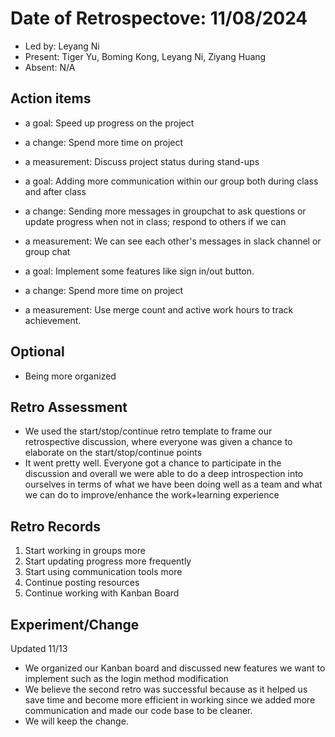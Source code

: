 # Date of Retrospectove: 11/08/2024
* Led by: Leyang Ni
* Present: Tiger Yu, Boming Kong, Leyang Ni, Ziyang Huang
* Absent: N/A

## Action items

* a goal: Speed up progress on the project
* a change: Spend more time on project
* a measurement: Discuss project status during stand-ups
  
* a goal: Adding more communication within our group both during class and after class
* a change: Sending more messages in groupchat to ask questions or update progress when not in class; respond to others if we can 
* a measurement: We can see each other's messages in slack channel or group chat
  
* a goal: Implement some features like sign in/out button.
* a change: Spend more time on project
* a measurement: Use merge count and active work hours to track achievement.

## Optional

* Being more organized 
  
## Retro Assessment

* We used the start/stop/continue retro template to frame our retrospective discussion, where everyone was given a chance to elaborate on the start/stop/continue points
* It went pretty well. Everyone got a chance to participate in the discussion and overall we were able to do a deep introspection into ourselves in terms of what we have been doing well as a team and what we can do to improve/enhance the work+learning experience

## Retro Records

1. Start working in groups more
2. Start updating progress more frequently
3. Start using communication tools more
4. Continue posting resources
5. Continue working with Kanban Board

## Experiment/Change

Updated 11/13
* We organized our Kanban board and discussed new features we want to implement such as the login method modification
* We believe the second retro was successful because as it helped us save time and become more efficient in working since we added more communication and made our code base to be cleaner. 
* We will keep the change.

